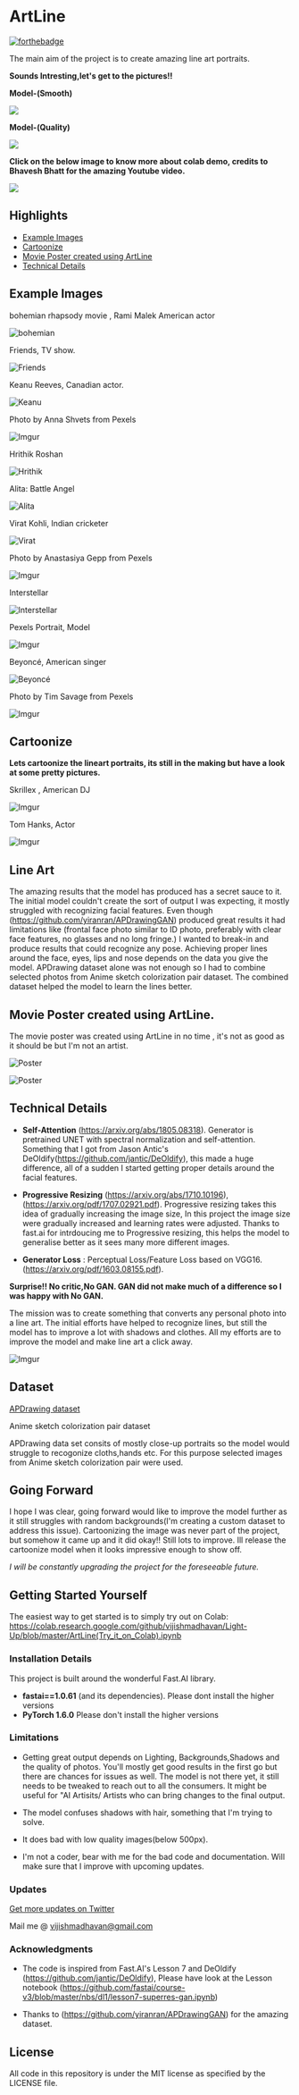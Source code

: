 # ArtLine
[![forthebadge](http://forthebadge.com/images/badges/built-with-love.svg)](http://forthebadge.com)


The main aim of the project is to create amazing line art portraits. 

**Sounds Intresting,let's get to the pictures!!**


**Model-(Smooth)**


[<img src="https://colab.research.google.com/assets/colab-badge.svg" align="center">](https://colab.research.google.com/github/vijishmadhavan/Light-Up/blob/master/ArtLine(Try_it_on_Colab).ipynb)

**Model-(Quality)**

[<img src="https://colab.research.google.com/assets/colab-badge.svg" align="center">](https://colab.research.google.com/github/vijishmadhavan/Light-Up/blob/master/ArtLine.ipynb)

**Click on the below image to know more about colab demo, credits to Bhavesh Bhatt for the amazing Youtube video.**

[![](https://i.imgur.com/ittgYum.png)](https://www.youtube.com/watch?v=ULqlp6Btk2w&t=324s)

## Highlights

- [Example Images](#Example-Images)
- [Cartoonize](#Cartoonize)
- [Movie Poster created using ArtLine](#Movie-Poster-created-using-ArtLine)
- [Technical Details](#Technical-Details)


## Example Images

bohemian rhapsody movie , Rami Malek American actor

![bohemian](https://i.imgur.com/od6IA08.jpg)


Friends, TV show.

![Friends](https://i.imgur.com/x3vbPys.jpg)


Keanu Reeves, Canadian actor.

![Keanu](https://i.imgur.com/labkc8V.jpg)

Photo by Anna Shvets from Pexels

![Imgur](https://i.imgur.com/sRvyg8V.jpg)

Hrithik Roshan

![Hrithik](https://i.imgur.com/U1sktwM.jpg)

Alita: Battle Angel

![Alita](https://i.imgur.com/3gcBKq2.jpg)

Virat Kohli, Indian cricketer

![Virat](https://i.imgur.com/jg76waU.jpg)

Photo by Anastasiya Gepp from Pexels

![Imgur](https://i.imgur.com/xWEUK7W.jpg)

Interstellar

![Interstellar](https://i.imgur.com/xiuwDGd.jpg)

Pexels Portrait, Model

![Imgur](https://i.imgur.com/NMaPOiE.jpg)

Beyoncé, American singer

![Beyoncé](https://i.imgur.com/QalvHKS.jpg)

Photo by Tim Savage from Pexels

![Imgur](https://i.imgur.com/NTi2GRA.jpg)

## Cartoonize

**Lets cartoonize the lineart portraits, its still in the making but have a look at some pretty pictures.**

Skrillex , American DJ

![Imgur](https://i.imgur.com/BJW8beC.jpg)

Tom Hanks, Actor

![Imgur](https://i.imgur.com/hvkDTZR.jpg)


## Line Art

The amazing results that the model has produced has a secret sauce to it. The initial model couldn't create the sort of output I was expecting, it mostly struggled with recognizing facial features. Even though (https://github.com/yiranran/APDrawingGAN) produced great results it had limitations like (frontal face photo similar to ID photo, preferably with clear face features, no glasses and no long fringe.) I wanted to break-in and produce results that could recognize any pose. Achieving proper lines around the face, eyes, lips and nose depends on the data you give the model. APDrawing dataset alone was not enough so I had to combine selected photos from Anime sketch colorization pair dataset. The combined dataset helped the model to learn the lines better.

## Movie Poster created using ArtLine.

The movie poster was created using ArtLine in no time , it's not as good as it should be but I'm not an artist.

![Poster](https://i.imgur.com/QuRnKjB.jpg)

![Poster](https://i.imgur.com/RvTTxdI.jpg)


## Technical Details

* **Self-Attention** (https://arxiv.org/abs/1805.08318). Generator is pretrained UNET with spectral normalization and self-attention. Something that I got from Jason Antic's DeOldify(https://github.com/jantic/DeOldify), this made a huge difference, all of a sudden I started getting proper details around the facial features.

* **Progressive Resizing** (https://arxiv.org/abs/1710.10196),(https://arxiv.org/pdf/1707.02921.pdf). Progressive resizing takes this idea of gradually increasing the image size, In this project the image size were gradually increased and learning rates were adjusted. Thanks to fast.ai for intrdoucing me to Progressive resizing, this helps the model to generalise better as it sees many more different images.

* **Generator Loss** :  Perceptual Loss/Feature Loss based on VGG16. (https://arxiv.org/pdf/1603.08155.pdf).

**Surprise!! No critic,No GAN. GAN did not make much of a difference so I was happy with No GAN.**

The mission was to create something that converts any personal photo into a line art. The initial efforts have helped to recognize lines, but still the model has to improve a lot with shadows and clothes. All my efforts are to improve the model and make line art a click away.

![Imgur](https://i.imgur.com/fhUi3uv.jpg)

## Dataset

[APDrawing dataset](https://cg.cs.tsinghua.edu.cn/people/~Yongjin/APDrawingDB.zip) 

Anime sketch colorization pair dataset

APDrawing data set consits of mostly close-up portraits so the model would struggle to recogonize cloths,hands etc. For this purpose selected images from Anime sketch colorization pair were used.


## Going Forward

I hope I was clear, going forward would like to improve the model further as it still struggles with random backgrounds(I'm creating a custom dataset to address this issue). Cartoonizing the image was never part of the project, but somehow it came up and it did okay!! Still lots to improve. Ill release the cartoonize model when it looks impressive enough to show off.

*I will be constantly upgrading the project for the foreseeable future.*

## Getting Started Yourself

The easiest way to get started is to simply try out on Colab: https://colab.research.google.com/github/vijishmadhavan/Light-Up/blob/master/ArtLine(Try_it_on_Colab).ipynb

### Installation Details

This project is built around the wonderful Fast.AI library.

- **fastai==1.0.61** (and its dependencies).  Please dont install the higher versions
- **PyTorch 1.6.0** Please don't install the higher versions

### Limitations

- Getting great output depends on Lighting, Backgrounds,Shadows and the quality of photos. You'll mostly get good results in the first go but there are chances for issues as     well. The model is not there yet, it still needs to be tweaked to reach out to all the consumers. It might be useful for "AI Artisits/ Artists who can bring changes to the final output.

- The model confuses shadows with hair, something that I'm trying to solve.

- It does bad with low quality images(below 500px).

- I'm not a coder, bear with me for the bad code and documentation. Will make sure that I improve with upcoming updates.

### Updates

[Get more updates on Twitter](https://twitter.com/Vijish68859437)

Mail me @ vijishmadhavan@gmail.com

### Acknowledgments

- The code is inspired from Fast.AI's Lesson 7 and DeOldify (https://github.com/jantic/DeOldify), Please have look at the Lesson notebook (https://github.com/fastai/course-v3/blob/master/nbs/dl1/lesson7-superres-gan.ipynb)

- Thanks to (https://github.com/yiranran/APDrawingGAN) for the amazing dataset.

## License

All code in this repository is under the MIT license as specified by the LICENSE file.





